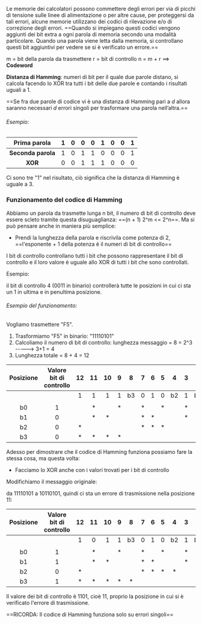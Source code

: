 
Le memorie dei calcolatori possono commettere degli errori per via di picchi di tensione sulle linee di alimentazione o per altre cause, per proteggersi da tali errori, alcune memorie utilizzano dei codici di rilevazione e/o di correzione degli errori. 
==Quando si impiegano questi codici vengono aggiunti dei bit extra a ogni parola di memoria secondo una modalità particolare. Quando una parola viene letta dalla memoria, si controllano questi bit aggiuntivi per vedere se si è verificato un errore.==

m = bit della parola da trasmettere 
r = bit di controllo
n = m + r ==> **Codeword**

**Distanza di Hamming**: numeri di bit per il quale due parole distano, si calcola facendo lo XOR tra tutti i bit delle due parole e contando i risultati uguali a 1.

==Se fra due parole di codice vi è una distanza di Hamming pari a _d_ allora saranno necessari _d_ errori singoli per trasformare una parola nell’altra.==

###### Esempio:

|  **Prima parola**  |  1  |  0  |  0  |  0  |  1  |  0  |  0  |  1  |
| :----------------: | :-: | :-: | :-: | :-: | :-: | :-: | :-: | :-: |
| **Seconda parola** |  1  |  0  |  1  |  1  |  0  |  0  |  0  |  1  |
|      **XOR**       |  0  |  0  |  1  |  1  |  1  |  0  |  0  |  0  |
Ci sono tre "1" nel risultato, ciò significa che la distanza di Hamming è uguale a 3.





### Funzionamento del codice di Hamming

Abbiamo un parola da trasmette lunga n bit, il numero di bit di controllo deve essere scleto tramite questa disuguaglianza: ==(n + 1) 2^m <= 2^n==.
Ma si può pensare anche in maniera più semplice:

 - Prendi la lunghezza della parola e riscrivila come potenza di 2, ==l'esponente + 1 della potenza è il numeri di bit di controllo==

I bit di controllo controllano tutti i bit che possono rappresentare il bit di controllo e il loro valore è uguale allo XOR di tutti i bit che sono controllati.

Esempio:

il bit di controllo 4 (0011 in binario) controllerà tutte le posizioni in cui ci sta un 1 in ultima e in penultima posizione.

###### Esempio del funzionamento:

Vogliamo trasmettere "F5".

1) Trasformiamo "F5" in binario: "11110101"
2) Calcoliamo il numero di bit di controllo: lunghezza messaggio = 8 = 2^3 -----> 3+1 = 4
3) Lunghezza totale = 8 + 4 = 12


| Posizione | Valore bit di controllo | 12  | 11  | 10  |  9  |  8  |  7  |  6  |  5  |  4  |  3  |  2  |  1  |
| :-------: | :---------------------: | :-: | :-: | :-: | :-: | :-: | :-: | :-: | :-: | :-: | :-: | :-: | :-: |
|           |                         |  1  |  1  |  1  |  1  | b3  |  0  |  1  |  0  | b2  |  1  | b1  | b0  |
|           |                         |     |     |     |     |     |     |     |     |     |     |     |     |
|    b0     |            1            |     |  *  |     |  *  |     |  *  |     |  *  |     |  *  |     |     |
|    b1     |            0            |     |  *  |  *  |     |     |  *  |  *  |     |     |  *  |     |     |
|    b2     |            0            |  *  |     |     |     |     |  *  |  *  |  *  |     |     |     |     |
|    b3     |            0            |  *  |  *  |  *  |  *  |     |     |     |     |     |     |     |     |

Adesso per dimostrare che il codice di Hamming funziona possiamo fare la stessa cosa, ma questa volta:

- Facciamo lo XOR anche con i valori trovati per i bit di controllo

Modifichiamo il messaggio originale:

da 11110101 a 10110101, quindi ci sta un errore di trasmissione nella posizione 11:

| Posizione | Valore bit di controllo | 12  | 11  | 10  |  9  |  8  |  7  |  6  |  5  |  4  |  3  |  2  |  1  |
| :-------: | :---------------------: | :-: | :-: | :-: | :-: | :-: | :-: | :-: | :-: | :-: | :-: | :-: | :-: |
|           |                         |  1  |  0  |  1  |  1  | b3  |  0  |  1  |  0  | b2  |  1  | b1  | b0  |
|           |                         |     |     |     |     |     |     |     |     |     |     |     |     |
|    b0     |            1            |     |  *  |     |  *  |     |  *  |     |  *  |     |  *  |     |  *  |
|    b1     |            1            |     |  *  |  *  |     |     |  *  |  *  |     |     |  *  |  *  |     |
|    b2     |            0            |  *  |     |     |     |     |  *  |  *  |  *  |  *  |     |     |     |
|    b3     |            1            |  *  |  *  |  *  |  *  |  *  |     |     |     |     |     |     |     |

Il valore dei bit di controllo è 1101, cioè 11, proprio la posizione in cui si è verificato l'errore di trasmissione.

==RICORDA: Il codice di Hamming funziona solo su errori singoli==